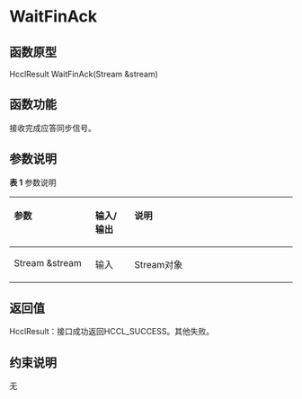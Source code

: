 # WaitFinAck 

## 函数原型<a name="zh-cn_topic_0000001929299982_section8580mcpsimp"></a>

HcclResult WaitFinAck\(Stream &stream\)

## 函数功能<a name="zh-cn_topic_0000001929299982_section8583mcpsimp"></a>

接收完成应答同步信号。

## 参数说明<a name="zh-cn_topic_0000001929299982_section8586mcpsimp"></a>

**表 1**  参数说明

<a name="zh-cn_topic_0000001929299982_table8588mcpsimp"></a>
<table><thead align="left"><tr id="zh-cn_topic_0000001929299982_row8595mcpsimp"><th class="cellrowborder" valign="top" width="28.71%" id="mcps1.2.4.1.1"><p id="zh-cn_topic_0000001929299982_p8597mcpsimp"><a name="zh-cn_topic_0000001929299982_p8597mcpsimp"></a><a name="zh-cn_topic_0000001929299982_p8597mcpsimp"></a>参数</p>
</th>
<th class="cellrowborder" valign="top" width="13.86%" id="mcps1.2.4.1.2"><p id="zh-cn_topic_0000001929299982_p8599mcpsimp"><a name="zh-cn_topic_0000001929299982_p8599mcpsimp"></a><a name="zh-cn_topic_0000001929299982_p8599mcpsimp"></a>输入/输出</p>
</th>
<th class="cellrowborder" valign="top" width="57.43000000000001%" id="mcps1.2.4.1.3"><p id="zh-cn_topic_0000001929299982_p8601mcpsimp"><a name="zh-cn_topic_0000001929299982_p8601mcpsimp"></a><a name="zh-cn_topic_0000001929299982_p8601mcpsimp"></a>说明</p>
</th>
</tr>
</thead>
<tbody><tr id="zh-cn_topic_0000001929299982_row8603mcpsimp"><td class="cellrowborder" valign="top" width="28.71%" headers="mcps1.2.4.1.1 "><p id="zh-cn_topic_0000001929299982_p8605mcpsimp"><a name="zh-cn_topic_0000001929299982_p8605mcpsimp"></a><a name="zh-cn_topic_0000001929299982_p8605mcpsimp"></a>Stream &amp;stream</p>
</td>
<td class="cellrowborder" valign="top" width="13.86%" headers="mcps1.2.4.1.2 "><p id="zh-cn_topic_0000001929299982_p8607mcpsimp"><a name="zh-cn_topic_0000001929299982_p8607mcpsimp"></a><a name="zh-cn_topic_0000001929299982_p8607mcpsimp"></a>输入</p>
</td>
<td class="cellrowborder" valign="top" width="57.43000000000001%" headers="mcps1.2.4.1.3 "><p id="zh-cn_topic_0000001929299982_p8609mcpsimp"><a name="zh-cn_topic_0000001929299982_p8609mcpsimp"></a><a name="zh-cn_topic_0000001929299982_p8609mcpsimp"></a>Stream对象</p>
</td>
</tr>
</tbody>
</table>

## 返回值<a name="zh-cn_topic_0000001929299982_section8610mcpsimp"></a>

HcclResult：接口成功返回HCCL\_SUCCESS。其他失败。

## 约束说明<a name="zh-cn_topic_0000001929299982_section8613mcpsimp"></a>

无

